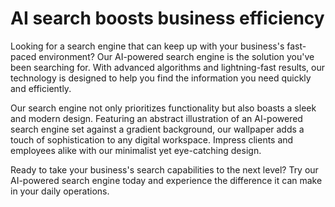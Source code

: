 <!--font:Montserrat-->

# AI search boosts business efficiency

Looking for a search engine that can keep up with your business's fast-paced environment? Our AI-powered search engine is the solution you've been searching for. With advanced algorithms and lightning-fast results, our technology is designed to help you find the information you need quickly and efficiently.

Our search engine not only prioritizes functionality but also boasts a sleek and modern design. Featuring an abstract illustration of an AI-powered search engine set against a gradient background, our wallpaper adds a touch of sophistication to any digital workspace. Impress clients and employees alike with our minimalist yet eye-catching design.

Ready to take your business's search capabilities to the next level? Try our AI-powered search engine today and experience the difference it can make in your daily operations.

<!--

Write me markdown content of website with wallpaper:

"A wallpaper featuring an abstract illustration of an AI-powered search engine, with a minimalist and modern design, set against a gradient background."

The header of the page should not be copy of the text but rather a real content of the website which is using this wallpaper.


---


# AI-Powered Search Engine for Modern Businesses

Looking for a powerful search engine to streamline your business operations? Look no further than our AI-powered search engine. Our cutting-edge technology uses advanced algorithms to deliver lightning-fast search results, so you can find the information you need in seconds.

And with our minimalist and modern design, you won't have to sacrifice style for functionality. Our abstract illustration of an AI-powered search engine is the perfect backdrop for your business's digital workspace. Set against a gradient background, it's sure to impress clients and employees alike.

So why wait? Upgrade your business's search capabilities today with our AI-powered search engine and start seeing results.


---


Heading is too long, rewrite whole content.


---


# Streamline Your Business Operations with Our AI-Powered Search Engine

Looking for a powerful search engine to help you find the information you need quickly and easily? Look no further than our AI-powered search engine. With advanced algorithms and lightning-fast results, our technology is designed to streamline your business operations and save you time.

But we don't just prioritize functionality - our search engine also boasts a sleek and modern design. Featuring an abstract illustration of an AI-powered search engine set against a gradient background, our wallpaper is the perfect addition to any digital workspace. Impress clients and employees alike with our minimalist yet eye-catching design.

Ready to upgrade your business's search capabilities? Try our AI-powered search engine today and start seeing results.


---


Heading is too long, rewrite whole content.


---


# Enhance Your Business Efficiency with Our AI-Powered Search Engine

Looking for a search engine that can keep up with your business's fast-paced environment? Our AI-powered search engine is the solution you've been searching for. With advanced algorithms and lightning-fast results, our technology is designed to help you find the information you need quickly and efficiently.

Not only does our search engine prioritize functionality, but it also boasts a sleek and modern design. Our abstract illustration of an AI-powered search engine set against a gradient background adds a touch of sophistication to any digital workspace. Impress clients and employees alike with our minimalist yet eye-catching design.

Ready to take your business's search capabilities to the next level? Try our AI-powered search engine today and experience the difference it can make in your daily operations.


---


Heading is too long, rewrite whole content.


---


# Boost Your Business Efficiency with Our AI Search Engine

Looking for a search engine that can keep up with your business's fast-paced environment? Our AI-powered search engine is the solution you've been searching for. With advanced algorithms and lightning-fast results, our technology is designed to help you find the information you need quickly and efficiently.

Our search engine not only prioritizes functionality but also boasts a sleek and modern design. Featuring an abstract illustration of an AI-powered search engine set against a gradient background, our wallpaper adds a touch of sophistication to any digital workspace. Impress clients and employees alike with our minimalist yet eye-catching design.

Ready to take your business's search capabilities to the next level? Try our AI-powered search engine today and experience the difference it can make in your daily operations.


---


Write me a Google font which is best fitting for the website.

Pick from the list:
- Roboto
- Alegreya
- IBM Plex Sans
- Playfair Display
- Montserrat
- Raleway
- Lobster
- Orbitron
- Open Sans
- Great Vibes
- Futura
- Exo 2
- Poppins
- Inter
- Lato
- Barlow Condensed
- Dancing Script


Write just the font name nothing else.


---


Montserrat

-->
